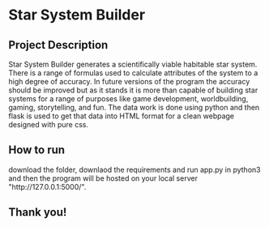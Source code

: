 <h1>Star System Builder</h1>

<h2>Project Description</h2>
<p>Star System Builder generates a scientifically viable habitable star system. There is a range of formulas used to calculate attributes of the system to a high degree of accuracy. In future versions of the program the accuracy should be improved but as it stands it is more than capable of building star systems for a range of purposes like game development, worldbuilding, gaming, storytelling, and fun. The data work is done using python and then flask is used to get that data into HTML format for a clean webpage designed with pure css.</p>

<h2>How to run</h2>
<p>download the folder, downlaod the requirements and run app.py in python3 and then the program will be hosted on your local server "http://127.0.0.1:5000/".</p>

<h2>Thank you!</h2>
